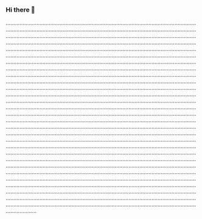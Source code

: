 ### Hi there 👋

................................................................................................................................................................................................................................................................................................................................................................................................................................................................................................................................................................................................................................................................................................................................................................................................................................................................................................................................................................................................................................................................................................................................................................................................................................................................................................................................................................................................................................................................................................................................................................................................................................................................................................................................................................................................................................................................................................................................................................................................................................................................................................................................................................................................................................................................................................................................................................................................................................................................................................................................................................................................................................................................................................................................................................................................................................................................................................................................................................................................................................................................................................................................................................................................................................................................................................................................................................................................................................................................................................................................................................................................................................................................................................................................................................